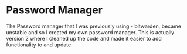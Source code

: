 # Password Manager

The Password manager that I was previously using - bitwarden, became unstable and so I created my own password manager. This is actually version 2 where I cleaned up the code and made it easier to add functionality to and update.